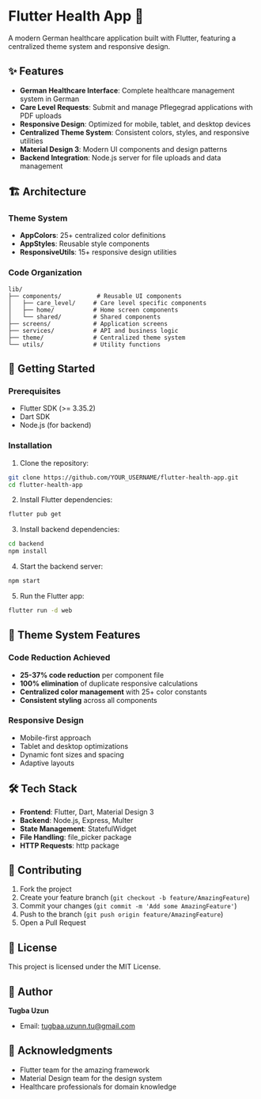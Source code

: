 # Flutter Health App 🏥

A modern German healthcare application built with Flutter, featuring a centralized theme system and responsive design.

## ✨ Features

- **German Healthcare Interface**: Complete healthcare management system in German
- **Care Level Requests**: Submit and manage Pflegegrad applications with PDF uploads
- **Responsive Design**: Optimized for mobile, tablet, and desktop devices
- **Centralized Theme System**: Consistent colors, styles, and responsive utilities
- **Material Design 3**: Modern UI components and design patterns
- **Backend Integration**: Node.js server for file uploads and data management

## 🏗️ Architecture

### Theme System
- **AppColors**: 25+ centralized color definitions
- **AppStyles**: Reusable style components
- **ResponsiveUtils**: 15+ responsive design utilities

### Code Organization
```
lib/
├── components/          # Reusable UI components
│   ├── care_level/     # Care level specific components
│   ├── home/           # Home screen components
│   └── shared/         # Shared components
├── screens/            # Application screens
├── services/           # API and business logic
├── theme/              # Centralized theme system
└── utils/              # Utility functions
```

## 🚀 Getting Started

### Prerequisites
- Flutter SDK (>= 3.35.2)
- Dart SDK
- Node.js (for backend)

### Installation

1. Clone the repository:
```bash
git clone https://github.com/YOUR_USERNAME/flutter-health-app.git
cd flutter-health-app
```

2. Install Flutter dependencies:
```bash
flutter pub get
```

3. Install backend dependencies:
```bash
cd backend
npm install
```

4. Start the backend server:
```bash
npm start
```

5. Run the Flutter app:
```bash
flutter run -d web
```

## 🎨 Theme System Features

### Code Reduction Achieved
- **25-37% code reduction** per component file
- **100% elimination** of duplicate responsive calculations
- **Centralized color management** with 25+ color constants
- **Consistent styling** across all components

### Responsive Design
- Mobile-first approach
- Tablet and desktop optimizations
- Dynamic font sizes and spacing
- Adaptive layouts

## 🛠️ Tech Stack

- **Frontend**: Flutter, Dart, Material Design 3
- **Backend**: Node.js, Express, Multer
- **State Management**: StatefulWidget
- **File Handling**: file_picker package
- **HTTP Requests**: http package

## 🤝 Contributing

1. Fork the project
2. Create your feature branch (`git checkout -b feature/AmazingFeature`)
3. Commit your changes (`git commit -m 'Add some AmazingFeature'`)
4. Push to the branch (`git push origin feature/AmazingFeature`)
5. Open a Pull Request

## 📄 License

This project is licensed under the MIT License.

## 👤 Author

**Tugba Uzun**
- Email: tugbaa.uzunn.tu@gmail.com

## 🙏 Acknowledgments

- Flutter team for the amazing framework
- Material Design team for the design system
- Healthcare professionals for domain knowledge
